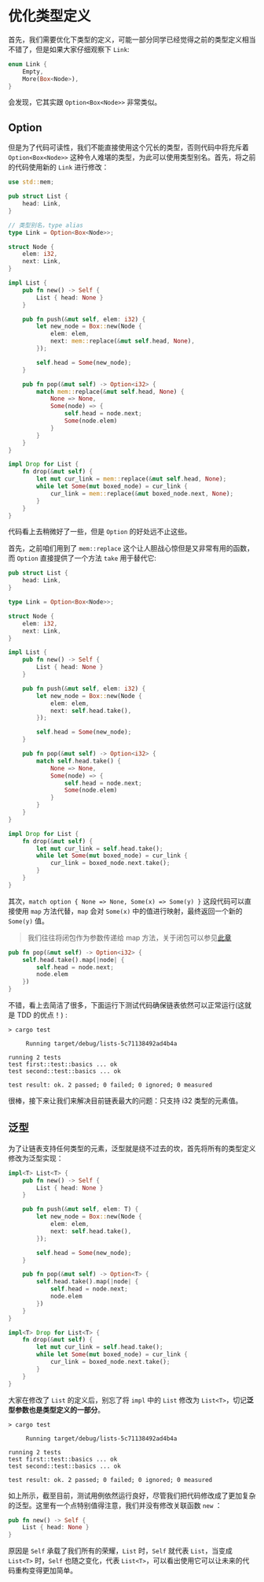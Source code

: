 # 优化类型定义
首先，我们需要优化下类型的定义，可能一部分同学已经觉得之前的类型定义相当不错了，但是如果大家仔细观察下 `Link`:
```rust
enum Link {
    Empty,
    More(Box<Node>),
}
```

会发现，它其实跟 `Option<Box<Node>>` 非常类似。

## Option
但是为了代码可读性，我们不能直接使用这个冗长的类型，否则代码中将充斥着 `Option<Box<Node>>` 这种令人难堪的类型，为此可以使用类型别名。首先，将之前的代码使用新的 `Link` 进行修改：
```rust
use std::mem;

pub struct List {
    head: Link,
}

// 类型别名，type alias
type Link = Option<Box<Node>>;

struct Node {
    elem: i32,
    next: Link,
}

impl List {
    pub fn new() -> Self {
        List { head: None }
    }

    pub fn push(&mut self, elem: i32) {
        let new_node = Box::new(Node {
            elem: elem,
            next: mem::replace(&mut self.head, None),
        });

        self.head = Some(new_node);
    }

    pub fn pop(&mut self) -> Option<i32> {
        match mem::replace(&mut self.head, None) {
            None => None,
            Some(node) => {
                self.head = node.next;
                Some(node.elem)
            }
        }
    }
}

impl Drop for List {
    fn drop(&mut self) {
        let mut cur_link = mem::replace(&mut self.head, None);
        while let Some(mut boxed_node) = cur_link {
            cur_link = mem::replace(&mut boxed_node.next, None);
        }
    }
}
```

代码看上去稍微好了一些，但是 `Option` 的好处远不止这些。

首先，之前咱们用到了 `mem::replace` 这个让人胆战心惊但是又非常有用的函数，而 `Option` 直接提供了一个方法 `take` 用于替代它: 
```rust
pub struct List {
    head: Link,
}

type Link = Option<Box<Node>>;

struct Node {
    elem: i32,
    next: Link,
}

impl List {
    pub fn new() -> Self {
        List { head: None }
    }

    pub fn push(&mut self, elem: i32) {
        let new_node = Box::new(Node {
            elem: elem,
            next: self.head.take(),
        });

        self.head = Some(new_node);
    }

    pub fn pop(&mut self) -> Option<i32> {
        match self.head.take() {
            None => None,
            Some(node) => {
                self.head = node.next;
                Some(node.elem)
            }
        }
    }
}

impl Drop for List {
    fn drop(&mut self) {
        let mut cur_link = self.head.take();
        while let Some(mut boxed_node) = cur_link {
            cur_link = boxed_node.next.take();
        }
    }
}
```

其次，`match option { None => None, Some(x) => Some(y) }` 这段代码可以直接使用 `map` 方法代替，`map` 会对 `Some(x)` 中的值进行映射，最终返回一个新的 `Some(y)` 值。

> 我们往往将闭包作为参数传递给 map 方法，关于闭包可以参见[此章](https://course.rs/advance/functional-programing/closure.html)

```rust
pub fn pop(&mut self) -> Option<i32> {
    self.head.take().map(|node| {
        self.head = node.next;
        node.elem
    })
}
```

不错，看上去简洁了很多，下面运行下测试代码确保链表依然可以正常运行(这就是 TDD 的优点！) :
```shell
> cargo test

     Running target/debug/lists-5c71138492ad4b4a

running 2 tests
test first::test::basics ... ok
test second::test::basics ... ok

test result: ok. 2 passed; 0 failed; 0 ignored; 0 measured
```

很棒，接下来让我们来解决目前链表最大的问题：只支持 i32 类型的元素值。

## 泛型
为了让链表支持任何类型的元素，泛型就是绕不过去的坎，首先将所有的类型定义修改为泛型实现：
```rust
impl<T> List<T> {
    pub fn new() -> Self {
        List { head: None }
    }

    pub fn push(&mut self, elem: T) {
        let new_node = Box::new(Node {
            elem: elem,
            next: self.head.take(),
        });

        self.head = Some(new_node);
    }

    pub fn pop(&mut self) -> Option<T> {
        self.head.take().map(|node| {
            self.head = node.next;
            node.elem
        })
    }
}

impl<T> Drop for List<T> {
    fn drop(&mut self) {
        let mut cur_link = self.head.take();
        while let Some(mut boxed_node) = cur_link {
            cur_link = boxed_node.next.take();
        }
    }
}
```

大家在修改了 `List` 的定义后，别忘了将 `impl` 中的 `List` 修改为 `List<T>`，切记**泛型参数也是类型定义的一部分**。

```shell
> cargo test

     Running target/debug/lists-5c71138492ad4b4a

running 2 tests
test first::test::basics ... ok
test second::test::basics ... ok

test result: ok. 2 passed; 0 failed; 0 ignored; 0 measured
```

如上所示，截至目前，测试用例依然运行良好，尽管我们把代码修改成了更加复杂的泛型。这里有一个点特别值得注意，我们并没有修改关联函数 `new` ：
```rust
pub fn new() -> Self {
    List { head: None }
}
```

原因是 `Self` 承载了我们所有的荣耀，`List` 时，`Self` 就代表 `List`，当变成 `List<T>` 时，`Self` 也随之变化，代表 `List<T>`，可以看出使用它可以让未来的代码重构变得更加简单。

